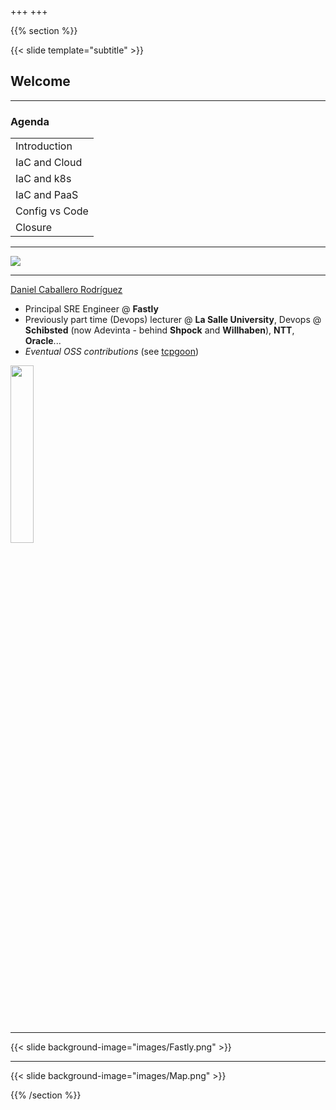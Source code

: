 +++
+++

{{% section %}}

{{< slide template="subtitle" >}}

## Welcome

---

### Agenda

|  |
|---|
| Introduction |
| IaC and Cloud |
| IaC and k8s |
| IaC and PaaS |
| Config vs Code |
| Closure |

---

<img src="images/about-me.jpg" style="border:0; box-shadow:none; ">

---

[Daniel Caballero Rodríguez](https://www.linkedin.com/in/danicaba/)

* Principal SRE Engineer @ **Fastly**
* Previously part time (Devops) lecturer @ **La Salle University**, Devops @ **Schibsted** (now Adevinta - behind **Shpock** and **Willhaben**),
**NTT**, **Oracle**...
* *Eventual OSS contributions* (see [tcpgoon](https://github.com/dachad/tcpgoon))

<img src="images/publicProfileSmall.jpg" style="width:27%;">

---

{{< slide background-image="images/Fastly.png" >}}

---

{{< slide background-image="images/Map.png" >}}

{{% /section %}}
